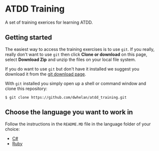 # ATDD Training
A set of training exerices for learning ATDD.


## Getting started
The easiest way to access the training exercises is to use `git`. If you really, really don't want to use `git` then
click **Clone or download** on this page, select **Download Zip** and  unzip the files on your local file system.

If you do want to use `git` but don't have it installed we suggest you download it from the [git download page](https://git-scm.com/download/).

With `git` installed you simply open up a shell or command window and clone this repository:

```
$ git clone https://github.com/dwhelan/atdd_training.git
```

## Choose the language you want to work in
Follow the instructions in the `README.MD` file in the language folder of your choice:

 * [C#](cs)
 * [Ruby](ruby)
